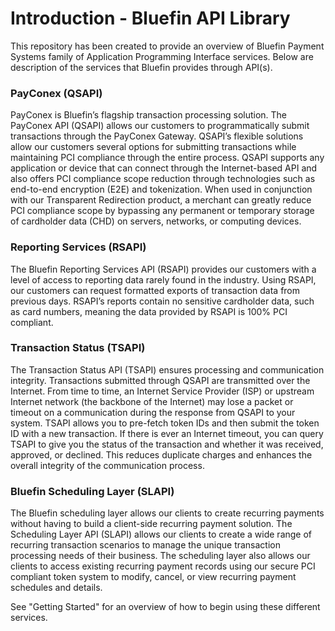 # Introduction - Bluefin API Library
This repository has been created to provide an overview of Bluefin Payment Systems family of Application Programming Interface services. Below are description of the services that Bluefin provides through API(s). 

### PayConex (QSAPI)
PayConex is Bluefin’s flagship transaction processing solution. The PayConex API (QSAPI) allows our
customers to programmatically submit transactions through the PayConex Gateway. QSAPI’s flexible
solutions allow our customers several options for submitting transactions while maintaining PCI
compliance through the entire process. QSAPI supports any application or device that can connect
through the Internet-based API and also offers PCI compliance scope reduction through technologies
such as end-to-end encryption (E2E) and tokenization. When used in conjunction with our Transparent
Redirection product, a merchant can greatly reduce PCI compliance scope by bypassing any permanent
or temporary storage of cardholder data (CHD) on servers, networks, or computing devices.

### Reporting Services (RSAPI)
The Bluefin Reporting Services API (RSAPI) provides our customers with a level of access to reporting
data rarely found in the industry. Using RSAPI, our customers can request formatted exports of
transaction data from previous days. RSAPI’s reports contain no sensitive cardholder data, such as card
numbers, meaning the data provided by RSAPI is 100% PCI compliant. 

### Transaction Status (TSAPI)
The Transaction Status API (TSAPI) ensures processing and communication integrity. Transactions
submitted through QSAPI are transmitted over the Internet. From time to time, an Internet Service
Provider (ISP) or upstream Internet network (the backbone of the Internet) may lose a packet or timeout
on a communication during the response from QSAPI to your system. TSAPI allows you to pre-fetch
token IDs and then submit the token ID with a new transaction. If there is ever an Internet timeout, you
can query TSAPI to give you the status of the transaction and whether it was received, approved, or
declined. This reduces duplicate charges and enhances the overall integrity of the communication
process. 

### Bluefin Scheduling Layer (SLAPI)
The Bluefin scheduling layer allows our clients to create recurring payments without having to build a
client-side recurring payment solution. The Scheduling Layer API (SLAPI) allows our clients to create a
wide range of recurring transaction scenarios to manage the unique transaction processing needs of
their business. The scheduling layer also allows our clients to access existing recurring payment records
using our secure PCI compliant token system to modify, cancel, or view recurring payment schedules
and details.

See "Getting Started" for an overview of how to begin using these different services.

